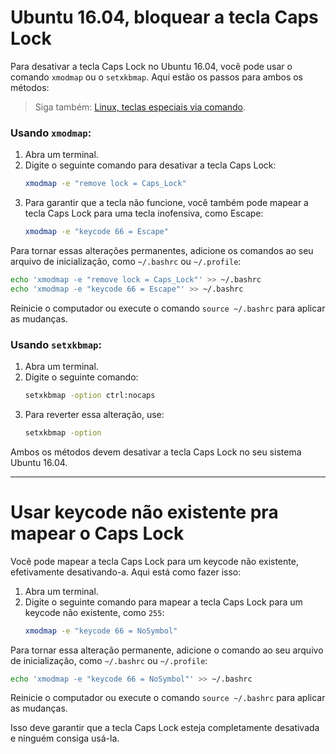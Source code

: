 # Ubuntu 16.04, bloquear a tecla Caps Lock

Para desativar a tecla Caps Lock no Ubuntu 16.04, você pode usar o comando `xmodmap` ou o `setxkbmap`. Aqui estão os passos para ambos os métodos:
>Siga também: [Linux, teclas especiais via comando](linux_teclas_especiais_via_comando.md).

### Usando `xmodmap`:
1. Abra um terminal.
2. Digite o seguinte comando para desativar a tecla Caps Lock:
   ```bash
   xmodmap -e "remove lock = Caps_Lock"
   ```
3. Para garantir que a tecla não funcione, você também pode mapear a tecla Caps Lock para uma tecla inofensiva, como Escape:
   ```bash
   xmodmap -e "keycode 66 = Escape"
   ```

Para tornar essas alterações permanentes, adicione os comandos ao seu arquivo de inicialização, como `~/.bashrc` ou `~/.profile`:

```bash
echo 'xmodmap -e "remove lock = Caps_Lock"' >> ~/.bashrc
echo 'xmodmap -e "keycode 66 = Escape"' >> ~/.bashrc
```

Reinicie o computador ou execute o comando `source ~/.bashrc` para aplicar as mudanças.

### Usando `setxkbmap`:
1. Abra um terminal.
2. Digite o seguinte comando:
   ```bash
   setxkbmap -option ctrl:nocaps
   ```
3. Para reverter essa alteração, use:
   ```bash
   setxkbmap -option
   ```

Ambos os métodos devem desativar a tecla Caps Lock no seu sistema Ubuntu 16.04. 
___

# Usar keycode não existente pra mapear o Caps Lock

Você pode mapear a tecla Caps Lock para um keycode não existente, efetivamente desativando-a. Aqui está como fazer isso:

1. Abra um terminal.
2. Digite o seguinte comando para mapear a tecla Caps Lock para um keycode não existente, como `255`:
   ```bash
   xmodmap -e "keycode 66 = NoSymbol"
   ```

Para tornar essa alteração permanente, adicione o comando ao seu arquivo de inicialização, como `~/.bashrc` ou `~/.profile`:

```bash
echo 'xmodmap -e "keycode 66 = NoSymbol"' >> ~/.bashrc
```

Reinicie o computador ou execute o comando `source ~/.bashrc` para aplicar as mudanças.

Isso deve garantir que a tecla Caps Lock esteja completamente desativada e ninguém consiga usá-la.
